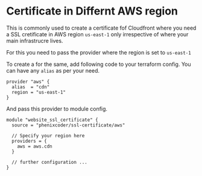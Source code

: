 # Certificate in Differnt AWS region

This is commonly used to create a certificate fof Cloudfront where you need a SSL cretificate in AWS region `us-east-1` only irrespective of where your main infrastrucre lives.

For this you need to pass the provider where the region is set to `us-east-1`

To create a for the same, add following code to your terraform config. You can have any `alias` as per your need.

```hcl
provider "aws" {
  alias  = "cdn"
  region = "us-east-1"
}
```

And pass this provider to module config.

```hcl
module "website_ssl_certificate" {
  source = "phenixcoder/ssl-certificate/aws"

  // Specify your region here
  providers = {
    aws = aws.cdn
  }

  // further configuration ...
}
```